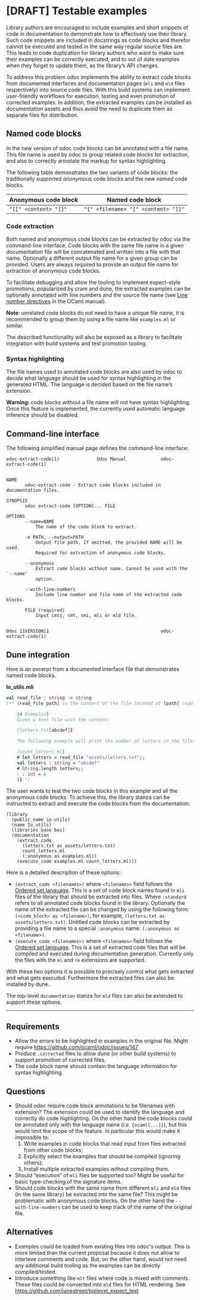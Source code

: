 # [DRAFT] Testable examples

Library authors are encouraged to include examples and short snippets of code
in documentation to demonstrate how to effectively use their library. Such code
snippets are included in docstrings as code blocks and therefor cannot be
executed and tested in the same way regular source files are. This leads to
code duplication for library authors who want to make sure their examples can
be correctly executed, and to out of date examples when they forget to update
them, as the library’s API changes.

To address this problem odoc implements the ability to extract code blocks from
documented interfaces and documentation pages (`mli` and `mld` files
respectively) into source code files. With this build systems can implement
user-friendly workflows for execution, testing and even promotion of corrected
examples. In addition, the extracted examples can be installed as documentation
assets and thus avoid the need to duplicate them as separate files for
distribution.

## Named code blocks

In the new version of odoc code blocks can be annotated with a file name. This
file name is used by odoc to group related code blocks for extraction, and also
to correctly annotate the markup for syntax highlighting.

The following table demonstrates the two variants of code blocks: the
traditionally supported *anonymous* code blocks and the new *named* code
blocks.

| **Anonymous code block** | **Named code block**                |
| ------------------------ | ----------------------------------- |
| `"{[" <content> "]}"`    | `"{" <filename> "[" <content> "]}"` |


### Code extraction

Both named and anonymous code blocks can be extracted by odoc via the
command-line interface. Code blocks with the same file name in a given
documentation file will be concatenated and written into a file with that name.
Optionally a different output file name for a given group can be provided.
Users are always required to provide an output file name for extraction of
anonymous code blocks.

To facilitate debugging and allow the tooling to implement expect-style
promotions, popularized by cram and dune, the extracted examples can be
optionally annotated with line numbers and the source file name (see [Line
number directives](https://caml.inria.fr/pub/docs/manual-ocaml/lex.html#sec86)
in the OCaml manual).

**Note**: unrelated code blocks do not need to have a unique file name, it is
recommended to group them by using a file name like `examples.ml` or similar.

The described functionality will also be exposed as a library to facilitate
integration with build systems and test promotion tooling.

### Syntax highlighting

The file names used to annotated code blocks are also used by odoc to decide
what language should be used for syntax highlighting in the generated HTML. The
language is decided based on the file name’s extension.

**Warning:** code blocks without a file name will not have syntax highlighting.
Once this feature is implemented, the currently used automatic language
inference should be disabled.


## Command-line interface

The following simplified manual page defines the command-line interface:


    odoc-extract-code(1)              Odoc Manual             odoc-extract-code(1)


    NAME
           odoc-extract-code - Extract code blocks included in documentation files.

    SYNOPSIS
           odoc extract-code [OPTION]... FILE

    OPTIONS
           --name=NAME
               The name of the code block to extract.

           -o PATH, --output=PATH
               Output file path. If omitted, the provided NAME will be used.
               Required for extraction of anonymous code blocks.

           --anonymous
               Extract code blocks without name. Cannot be used with the `--name'
               option.

           --with-line-numbers
               Include line number and file name of the extracted code blocks.

           FILE (required)
               Input cmti, cmt, cmi, mli or mld file.


    Odoc 11VERSION11                                          odoc-extract-code(1)


## Dune integration

Here is an excerpt from a documented interface file that demonstrates named code blocks.

**Io_utils.mli**

```ocaml
val read_file : string -> string
(** [read_file path] is the content of the file located at [path] read into a string.

    {4 Examples}
    Given a text file with the content:

    {letters.txt[abcdef]}

    The following example will print the number of letters in the file:

    {count_letters.ml[
    # let letters = read_file "assets/letters.txt";;
    val letters : string = "abcdef"
    # String.length letters;;
    - : int = 6
    ]} *)
```

The user wants to test the two code blocks in this example and all the
anonymous code blocks. To achieve this, the library stanza can be instructed to
extract and execute the code blocks from the documentation:


```dune
(library
  (public_name io-utils)
  (name Io_utils)
  (libraries base bos)
  (documentation
    (extract_code
      (letters.txt as assets/letters.txt)
      count_letters.ml
      (:anonymous as examples.ml))
    (execute_code examples.ml count_letters.ml)))
```

Here is a detailed description of these options:

- `(extract_code <filenames>)` where `<filenames>` field follows the [Ordered
  set language](http://#). This is a set of code block names found in `mli`
  files of the library that should be extracted into files. Where `:standard`
  refers to all annotated code blocks found in the library. Optionally the name
  of the extracted file can be changed by using the following form:
  `(<code_block> as <filename>)`, for example, `(letters.txt as
  assets/letters.txt)`. Untitled code blocks can be extracted by providing a
  file name to a special `:anonymous` name: `(:anonymous as <filename>)`.
- `(execute_code <filenames>)` where `<filenames>` field follows the [Ordered
  set language](http://#). This is a set of extracted code files that will be
  compiled and executed during documentation generation. Currently only the
  files with the `ml` and `re` extensions are supported.

With these two options it is possible to precisely control what gets extracted
and what gets executed. Furthermore the extracted files can also be installed
by dune.

The top-level `documentation` stanza for `mld` files can also be extended to
support these options.

----------

## Requirements

- Allow the errors to be highlighted in examples in the original file. Might require
  https://github.com/ocaml/odoc/issues/147
- Produce `.corrected` files to allow dune (or other build systems) to support
  promotion of corrected files.
- The code block name should contain the language information for syntax
  highlighting.


## Questions

- Should odoc require code block annotations to be filenames with extension?
  The extension could be used to identify the language and correctly do code
  highlighting. On the other hand the code blocks could be annotated only with
  the language name (*i.e.* `{ocaml[...]}`), but this would limit the scope of
  the feature. In particular this would make it impossible to:
  1. Write examples in code blocks that read input from files extracted from
     other code blocks;
  2. Explicitly select the examples that should be compiled (ignoring others);
  3. Install multiple extracted examples without compiling them.
- Should “execution” of `mli` files be supported too? Might be useful for basic
  type-checking of the signature items.
- Should code blocks with the same name from different `mli` and `mld` files
  (in the same library) be extracted into the same file? This might be
  problematic with anonymous code blocks. On the other hand the
  `--with-line-numbers` can be used to keep track of the name of the original
  file.


## Alternatives

- Examples could be loaded from existing files into odoc's output. This is more
  limited than the current proposal because it does not allow to interleve
  comments and code. But, on the other hand, would not need any additional
  build tooling as the examples can be directly compiled/tested.
- Introduce something like `mlt` files where code is mixed with comments. These
  files could be converted into `mld` files for HTML rendering. See
  https://github.com/janestreet/toplevel_expect_test

